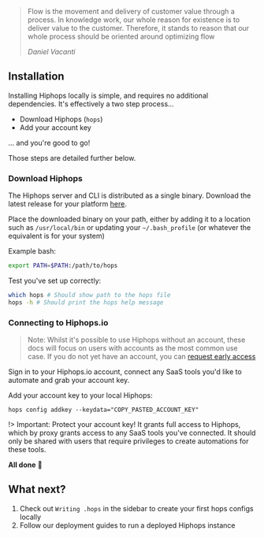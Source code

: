 > Flow is the movement and delivery of customer value through a process. In knowledge work, our whole reason for existence is to deliver value to the customer. Therefore, it stands to reason that our whole process should be oriented around optimizing flow
>
> <cite>Daniel Vacanti</cite>

## Installation

Installing Hiphops locally is simple, and requires no additional dependencies. It's effectively a two step process...

- Download Hiphops (`hops`)
- Add your account key

... and you're good to go!

Those steps are detailed further below.


### Download Hiphops

The Hiphops server and CLI is distributed as a single binary. Download the latest release for your platform [here](https://github.com/hiphops-io/hops/releases/latest).

Place the downloaded binary on your path, either by adding it to a location such as `/usr/local/bin` or updating your `~/.bash_profile` (or whatever the equivalent is for your system)

Example bash:

```bash
export PATH=$PATH:/path/to/hops
```

Test you've set up correctly:

```bash
which hops # Should show path to the hops file
hops -h # Should print the hops help message
```

### Connecting to Hiphops.io

> Note: Whilst it's possible to use Hiphops without an account, these docs will focus on users with accounts as the most common use case. If you do not yet have an account, you can [request early access](https://www.hiphops.io/)

Sign in to your Hiphops.io account, connect any SaaS tools you'd like to automate and grab your account key.

Add your account key to your local Hiphops:

`hops config addkey --keydata="COPY_PASTED_ACCOUNT_KEY"`

!> Important: Protect your account key! It grants full access to Hiphops, which by proxy grants access to any SaaS tools you've connected. It should only be shared with users that require privileges to create automations for these tools.

**All done** :tada:


<!-- ## Quickstart

<!-- Decide which branch/repo you want to store your config. You config will be in a file named `hiphops.yaml` which you place in the root of a repository owned by a connected GitHub account.

Now add the branch/repo name in your project settings.

Finally, create the config file in the repo and branch you specified. Hiphops will automatically detect and apply changes with no further setup required.

If no custom config is set, the default pipeline matches all changes, runs analysis and stores the result, but takes no further action.

> Note the extension must be `.yaml` or `.yml`, not variations thereof -->

## What next?

1. Check out `Writing .hops` in the sidebar to create your first hops configs locally
2. Follow our deployment guides to run a deployed Hiphops instance
